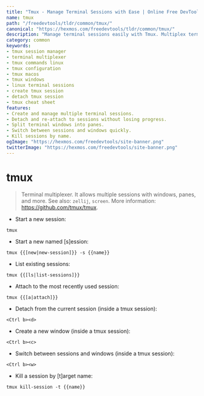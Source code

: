 ```yaml
---
title: "Tmux - Manage Terminal Sessions with Ease | Online Free DevTools by Hexmos"
name: tmux
path: "/freedevtools/tldr/common/tmux/"
canonical: "https://hexmos.com/freedevtools/tldr/common/tmux/"
description: "Manage terminal sessions easily with Tmux. Multiplex terminals, create windows, and detach/attach sessions efficiently. Free online tool, no registration required."
category: common
keywords:
- tmux session manager
- terminal multiplexer
- tmux commands linux
- tmux configuration
- tmux macos
- tmux windows
- linux terminal sessions
- create tmux session
- detach tmux session
- tmux cheat sheet
features:
- Create and manage multiple terminal sessions.
- Detach and re-attach to sessions without losing progress.
- Split terminal windows into panes.
- Switch between sessions and windows quickly.
- Kill sessions by name.
ogImage: "https://hexmos.com/freedevtools/site-banner.png"
twitterImage: "https://hexmos.com/freedevtools/site-banner.png"
---
```


# tmux

> Terminal multiplexer.
> It allows multiple sessions with windows, panes, and more.
> See also: `zellij`, `screen`.
> More information: <https://github.com/tmux/tmux>.

- Start a new session:

`tmux`

- Start a new named [s]ession:

`tmux {{[new|new-session]}} -s {{name}}`

- List existing sessions:

`tmux {{[ls|list-sessions]}}`

- Attach to the most recently used session:

`tmux {{[a|attach]}}`

- Detach from the current session (inside a tmux session):

`<Ctrl b><d>`

- Create a new window (inside a tmux session):

`<Ctrl b><c>`

- Switch between sessions and windows (inside a tmux session):

`<Ctrl b><w>`

- Kill a session by [t]arget name:

`tmux kill-session -t {{name}}`
